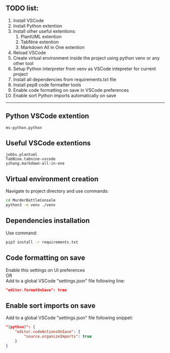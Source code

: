 ## TODO list:

1. Install VSCode
2. Install Python extention
3. Install other useful extentions: 
   1. PlantUML extention
   2. TabNine extention  
   3. Markdown All in One extention
4. Reload VSCode
5. Create virtual environment inside the project using python venv or any other tool 
6. Setup Python interpreter from venv as VSCode intepreter for current project
7. Install all dependencies from requirements.txt file
8. Install pep8 code formatter tools
9. Enable code formatting on save in VSCode preferences
10. Enable sort Python imports automatically on save

---

## Python VSCode extention
`ms-python.python`

## Useful VSCode extentions
`jebbs.plantuml`<br>
`TabNine.tabnine-vscode`<br>
`yzhang.markdown-all-in-one`

## Virtual environment creation
Navigate to project directory and use commands:<br>
``` bash
cd MurderBattleConsole
python3 -m venv ./venv
```

## Dependencies installation
Use command:<br>
``` bash
pip3 install -r requirements.txt
```

## Code formatting on save
Enable this settings on UI preferences<br>
OR<br>
Add to a global VSCode "settings.json" file following line:<br>
``` json
"editor.formatOnSave": true
```

## Enable sort imports on save
Add to a global VSCode "settings.json" file following snippet:
``` json
"[python]": {
    "editor.codeActionsOnSave": {
        "source.organizeImports": true
    }
}
``` 